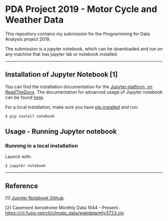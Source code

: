 # PDA Project 2019 - Motor Cycle and Weather Data

This repository contains my submission for the Programmimg for Data Analysis project 2019.

The submission is a jupyter notebook, which can be downloaded and run on any machine that has jupyter lab or notebook installed.



***
## Installation of Jupyter Notebook [1]
You can find the installation documentation for the
[Jupyter platform, on ReadTheDocs](https://jupyter.readthedocs.io/en/latest/install.html).
The documentation for advanced usage of Jupyter notebook can be found
[here](https://jupyter-notebook.readthedocs.io/en/latest/).

For a local installation, make sure you have
[pip installed](https://pip.readthedocs.io/en/stable/installing/) and run:

    $ pip install notebook

## Usage - Running Jupyter notebook

### Running in a local installation

Launch with:

    $ jupyter notebook



***
## Reference
[1] [Jupyter Notebook Github](https://github.com/jupyter/notebook/blob/master/README.md).

[2]  Casement Aerodrome Monthly Data 1944 - Present :  https://cli.fusio.net/cli/climate_data/webdata/mly3723.zip